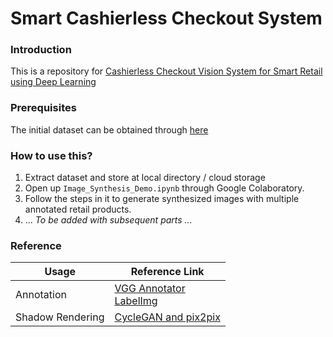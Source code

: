 # Smart Cashierless Checkout System 

### Introduction
This is a repository for [Cashierless Checkout Vision System for Smart Retail using Deep Learning](http://www.aasmr.org/jsms/Vol12/JSMS%20august%202022/Vol.12.No.04.15.pdf)

### Prerequisites
The initial dataset can be obtained through [here](https://www.swisstransfer.com/d/3d1ed144-ee45-45bb-a6f4-92610f576fac)

### How to use this?
1. Extract dataset and store at local directory / cloud storage
2. Open up `Image_Synthesis_Demo.ipynb` through Google Colaboratory.
3. Follow the steps in it to generate synthesized images with multiple annotated retail products.
4. ... *To be added with subsequent parts ...*

### Reference

| Usage | Reference Link |
|---|---|
| Annotation | [VGG Annotator](https://annotate.officialstatistics.org/) <br> [LabelImg](https://github.com/heartexlabs/labelImg) |
| Shadow Rendering | [CycleGAN and pix2pix](https://github.com/junyanz/pytorch-CycleGAN-and-pix2pix) |